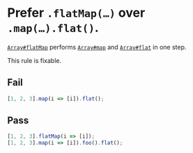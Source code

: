 # Prefer `.flatMap(…)` over `.map(…).flat()`.

[`Array#flatMap`](https://developer.mozilla.org/en-US/docs/Web/JavaScript/Reference/Global_Objects/Array/flatMap) performs [`Array#map`](https://developer.mozilla.org/en-US/docs/Web/JavaScript/Reference/Global_Objects/Array/map) and [`Array#flat`](https://developer.mozilla.org/en-US/docs/Web/JavaScript/Reference/Global_Objects/Array/flat) in one step.

This rule is fixable.


## Fail

```js
[1, 2, 3].map(i => [i]).flat();
```

## Pass

```js
[1, 2, 3].flatMap(i => [i]);
[1, 2, 3].map(i => [i]).foo().flat();
```

